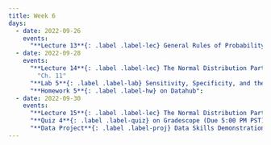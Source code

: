 ```yaml
---
title: Week 6
days:
  - date: 2022-09-26
    events:
      "**Lecture 13**{: .label .label-lec} General Rules of Probability cont.":
  - date: 2022-09-28
    events:
      "**Lecture 14**{: .label .label-lec} The Normal Distribution Part I": 
        "Ch. 11"
      "**Lab 5**{: .label .label-lab} Sensitivity, Specificity, and the Normal Distribution (Due September 30)":
      "**Homework 5**{: .label .label-hw} on Datahub":
  - date: 2022-09-30
    events:
      "**Lecture 15**{: .label .label-lec} The Normal Distribution Part II":
      "**Quiz 4**{: .label .label-quiz} on Gradescope (Due 5:00 PM PST))":
      "**Data Project**{: .label .label-proj} Data Skills Demonstration Part I (Due 5:00 PM PST)":
---
```

